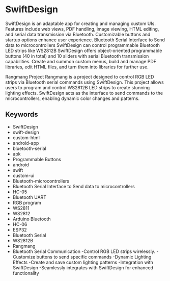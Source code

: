 # SwiftDesign
SwiftDesign is an adaptable app for creating and managing custom UIs. Features include web views, PDF handling, image viewing, HTML editing, and serial data transmission via Bluetooth. Customizable buttons and startup options enhance user experience.
Bluetooth Serial Interface to Send data to microcontrollers
SwiftDesign can control programmable Bluetooth LED strips like WS2812B
SwiftDesign offers object-oriented programmable buttons (40 in total) and 10 sliders with serial Bluetooth transmission capabilities. Create and summon custom menus, build and manage PDF libraries, edit HTML files, and turn them into libraries for further use.

Rangmang Project
Rangmang is a project designed to control RGB LED strips via Bluetooth serial commands using SwiftDesign. This project allows users to program and control WS2812B LED strips to create stunning lighting effects. SwiftDesign acts as the interface to send commands to the microcontrollers, enabling dynamic color changes and patterns.

## Keywords
- SwiftDesign
- swift-design
- custom-html
- android-app
- bluetooth-serial
- apk
- Programmable Buttons
- android
- swift
- custom-ui
- Bluetooth-microcontrollers
- Bluetooth Serial Interface to Send data to microcontrollers
- HC-05
- Bluetooth UART
- RGB program
- WS2811
- WS2812
- Arduino Bluetooth
- HC-06
- ESP32
- Bluetooth Serial
- WS2812B
- Rangmang
- Bluetooth Serial Communication
-Control RGB LED strips wirelessly.
-Customize buttons to send specific commands
-Dynamic Lighting Effects
-Create and save custom lighting patterns
-Integration with SwiftDesign
-Seamlessly integrates with SwiftDesign for enhanced functionality
